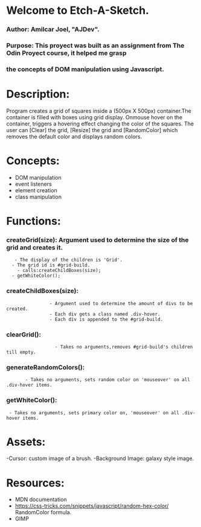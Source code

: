 # Welcome to Etch-A-Sketch.
### Author: Amilcar Joel, "AJDev".
### Purpose: This proyect was built as an assignment from The Odin Proyect course, it helped me grasp 
### the concepts of DOM manipulation using Javascript.

# Description: 
Program creates a grid of squares inside a (500px X 500px) container.The container is filled 
with boxes using grid display. Onmouse hover on the container, triggers a 
hovering effect changing the color of the squares. The user can [Clear] the grid, 
[Resize] the grid and [RandomColor] which removes the default
color and displays random colors.

# Concepts:
 - DOM manipulation
 - event listeners
 - element creation 
 - class manipulation


# Functions:
 ### createGrid(size): Argument used to determine the size of the grid and creates it.
       - The display of the children is 'Grid'.
      - The grid id is #grid-build.
        - calls:createChildBoxes(size);
      - getWhiteColor();
 ### createChildBoxes(size): 
                    - Argument used to determine the amount of divs to be created.
                    - Each div gets a class named .div-hover.
                    - Each div is appended to the #grid-build.
### clearGrid(): 
                      - Takes no arguments,removes #grid-build's children till empty.

### generateRandomColors():
           - Takes no arguments, sets random color on 'mouseover' on all .div-hover items.
### getWhiteColor(): 
     - Takes no arguments, sets primary color on, 'mouseover' on all .div-hover items.


# Assets:
-Cursor: custom image of a brush.
-Background Image: galaxy style image.

# Resources:
- MDN documentation
- https://css-tricks.com/snippets/javascript/random-hex-color/ RandomColor formula.
- GIMP




